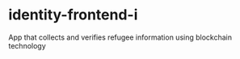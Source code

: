 # identity-frontend-i
App that collects and verifies refugee information using blockchain technology
